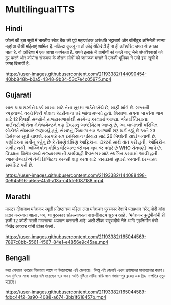 # MultilingualTTS
## Hindi
फ़ोर्ब्स की इस सूची में भारतीय स्टेट बैंक की पूर्व महाप्रबंधक अरुंधति भट्टाचार्य और बॉलीवुड अभिनेत्री सान्या मल्होत्रा जैसी महिलाएं शामिल हैं. मतिल्दा कुल्लू ना तो कोई सेलिब्रेटी हैं ना ही कॉरपोरेट जगत से उनका नाता है. वो ओडिशा में एक आशा कार्यकर्ता हैं. अपने इलाक़े में ग्रामीणों को काले जादू जैसे अंधविश्वासों को दूर करने और कोरोना संक्रमण के दौरान लोगों को जागरुक बनाने में उनकी भूमिका ने उन्हें इस सूची में जगह दिलायी है.

https://user-images.githubusercontent.com/21193382/144090454-40bb848b-b0a5-4348-9b34-53c7e4c05975.mp4


## Gujarati
સારા પાપારાઝોને ધક્કો મારવા માટે તેના સુરક્ષા ગાર્ડને ખેંચે છે, માફી માંગે છે.
લગ્નની અફવાઓ વચ્ચે વિકી કૌશલ કેટરીનાના ઘરે જોવા મળ્યો હતો.
શિયાળા સત્રના બાકીના ભાગ માટે 12 વિપક્ષી સભ્યોને રાજ્યસભામાંથી સસ્પેન્ડ કરવામાં આવ્યા.
એર ઈન્ડિયાના પાઈલટોએ તેના મેનેજમેન્ટને ત્રણ દિવસનું અલ્ટીમેટમ આપ્યું છે, આ બાબતથી પરિચિત લોકોએ સોમવારે જણાવ્યું હતું.
સંસદનું શિયાળા સત્ર આજથી શરૂ થઈ રહ્યું છે અને 23 ડિસેમ્બર સુધી ચાલશે.
સરકારે સત્ર દરમિયાન પરિચય માટે 26 બિલોની યાદી બનાવી છે.
કર્ણાટકના મંત્રીનું કહેવું છે કે તેમણે દક્ષિણ આફ્રિકાના ડૉક્ટરો સાથે વાત કરી હતી, ઓમિક્રોન ગંભીર નથી.
ઓમ્નિક્રોન કોવિડ વેરિઅન્ટ જોખમ ખૂબ જ વધારે છે WHO ચેતવણી આપે છે.
વિપક્ષના વિરોધ વચ્ચે રાજ્યસભાની કાર્યવાહી દિવસભર માટે સ્થગિત કરવામાં આવી હતી.
આરબીઆઈએ તેની ડિજિટલ કરન્સી શરૂ કરવા માટે કાયદામાં સુધારો કરવાની દરખાસ્ત સબમિટ કરી છે.

https://user-images.githubusercontent.com/21193382/144088498-0e945916-a6e5-4fa1-a13a-c4fdef087188.mp4

## Marathi
मास्टर दीनानाथ मंगेशकर स्मृती प्रतिष्ठानचा पहिला लता मंगेशकर पुरस्कार देशाचे पंतप्रधान नरेंद्र मोदी यांना प्रदान करण्यात आला .  पण, या पुरस्कार सोहळ्यावरून नाराजीनाट्य सुरूच आहे .  'मंगेशकर कुटुंबीयांची ही कृती 12 कोटी मराठी माणसांचा अपमान करणारी आहे' अशी टीका राष्ट्रवादीचे नेते आणि गृहनिर्माण मंत्री जितेंद्र आव्हाड यांनी टीका केली .


https://user-images.githubusercontent.com/21193382/165044569-7897c8bb-5561-4567-84e1-e4856e9c45ae.mp4




## Bengali
বন্যা সেভাবে খবরের শিরনামে আসে না উত্তরবঙ্গের এই জেলায়ে। কিন্তু এই জেলাই এখন প্রশাসনের মাথাব্যাথার কারণ। মাত্র দুদিনের মধ্যে বন্যার বলি হয়েছেন ছার জন। অতি বৃষ্টিতে মাটির বাড়ি ধসে গঙ্গারাম্পুর ব্লকের এক ব্রিদ্ধ দম্পতির মৃত্যু হয়েছে।


https://user-images.githubusercontent.com/21193382/165044589-fdbc44f2-3a90-4088-a674-3bb1f618457b.mp4

